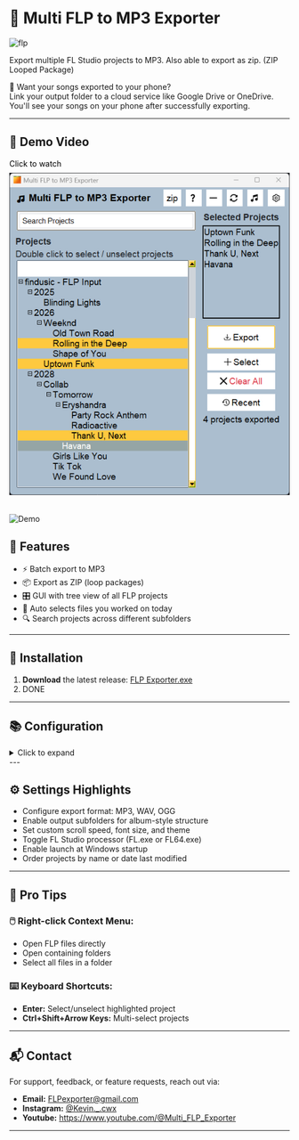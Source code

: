 # 🎵 Multi FLP to MP3 Exporter

<img src="https://www.image-line.com/static/assets/nav-logo-fruit.41db863.png" alt="flp" width="50"/>

Export multiple FL Studio projects to MP3. Also able to export as zip. (ZIP Looped Package)

📱 Want your songs exported to your phone?  
Link your output folder to a cloud service like Google Drive or OneDrive. You'll see your songs on your phone after successfully exporting.

---
## 🎥 Demo Video

<a href="https://youtu.be/J0iidtn3s28" style="color:black; text-decoration:none;" target="_blank">
  Click to watch<br>
  <img src="https://raw.githubusercontent.com/Kevin-cwx/Multi-FLP-to-MP3-Exporter/main/Media/Images/FLP%20Exporter%20Main%20Window.jpg" alt="FLP Exporter Demo" style="max-width:100%; height:auto; margin-top:8px;" />
</a>
<br>
<br>

![Demo](https://raw.githubusercontent.com/Kevin-cwx/Multi-FLP-to-MP3-Exporter/main/Media/Images/Gif%20Demo%202.gif)

## 🧩 Features

- ⚡ Batch export to MP3
- 📦 Export as ZIP (loop packages)
- 🎛️ GUI with tree view of all FLP projects
- 📅 Auto selects files you worked on today
- 🔍 Search projects across different subfolders

---

## 🚀 Installation

1. **Download** the latest release: [FLP Exporter.exe](https://github.com/Kevin-cwx/Multi-FLP-to-MP3-Exporter/raw/main/dist/Download/FLP%20Exporter.exe)  
2. DONE


---

## 📚 Configuration
<details>
<summary>Click to expand</summary>

<br>

1. Launch the app  
2. On first run:  
   - Set your **FLP folder**  
     - Where all your FLP files are stored. Add the top folder.  
   - Set **output folder**  
     - Where you want your songs to be exported to.  
   - Locate **FL Studio installation**  
     Example: `"C:\Program Files\Image-Line\FL Studio 21\"`  
3. Select desired projects from the left panel  
4. Click `Export` — your MP3s will be rendered to your output folder  

</details>
---

## ⚙️ Settings Highlights

- Configure export format: MP3, WAV, OGG
- Enable output subfolders for album-style structure
- Set custom scroll speed, font size, and theme
- Toggle FL Studio processor (FL.exe or FL64.exe)
- Enable launch at Windows startup
- Order projects by name or date last modified

---
## 🧠 Pro Tips

### 🖱️ Right-click Context Menu:

- Open FLP files directly  
- Open containing folders  
- Select all files in a folder  

### ⌨️ Keyboard Shortcuts:

- **Enter:** Select/unselect highlighted project  
- **Ctrl+Shift+Arrow Keys:** Multi-select projects  


---
## 📬 Contact

For support, feedback, or feature requests, reach out via:

- **Email:** FLPexporter@gmail.com
- **Instagram:** [@Kevin._.cwx](https://www.instagram.com/Kevin._.cwx)
- **Youtube:** https://www.youtube.com/@Multi_FLP_Exporter
---
